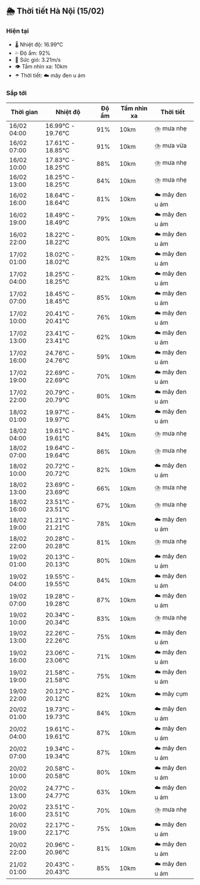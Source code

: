 ## 🌦️ Thời tiết Hà Nội (15/02)

### Hiện tại

- 🌡️ Nhiệt độ: 16.99℃
- 💦 Độ ẩm: 92%
- 💨 Sức gió: 3.21m/s
- 👁️ Tầm nhìn xa: 10km
- ☂️ Thời tiết: ☁️ mây đen u ám

### Sắp tới

| Thời gian | Nhiệt độ | Độ ẩm | Tầm nhìn xa | Thời tiết |
| --- | --- | --- | --- | --- |
| 16/02 04:00 | 16.99℃ - 19.76℃ | 91% | 10km | ⛈️ mưa nhẹ |
| 16/02 07:00 | 17.61℃ - 18.85℃ | 91% | 10km | ⛈️ mưa vừa |
| 16/02 10:00 | 17.83℃ - 18.25℃ | 88% | 10km | ⛈️ mưa nhẹ |
| 16/02 13:00 | 18.25℃ - 18.25℃ | 84% | 10km | ⛈️ mưa nhẹ |
| 16/02 16:00 | 18.64℃ - 18.64℃ | 81% | 10km | ☁️ mây đen u ám |
| 16/02 19:00 | 18.49℃ - 18.49℃ | 79% | 10km | ☁️ mây đen u ám |
| 16/02 22:00 | 18.22℃ - 18.22℃ | 80% | 10km | ☁️ mây đen u ám |
| 17/02 01:00 | 18.02℃ - 18.02℃ | 82% | 10km | ☁️ mây đen u ám |
| 17/02 04:00 | 18.25℃ - 18.25℃ | 82% | 10km | ☁️ mây đen u ám |
| 17/02 07:00 | 18.45℃ - 18.45℃ | 85% | 10km | ☁️ mây đen u ám |
| 17/02 10:00 | 20.41℃ - 20.41℃ | 76% | 10km | ☁️ mây đen u ám |
| 17/02 13:00 | 23.41℃ - 23.41℃ | 62% | 10km | ☁️ mây đen u ám |
| 17/02 16:00 | 24.76℃ - 24.76℃ | 59% | 10km | ☁️ mây đen u ám |
| 17/02 19:00 | 22.69℃ - 22.69℃ | 70% | 10km | ☁️ mây đen u ám |
| 17/02 22:00 | 20.79℃ - 20.79℃ | 80% | 10km | ☁️ mây đen u ám |
| 18/02 01:00 | 19.97℃ - 19.97℃ | 84% | 10km | ☁️ mây đen u ám |
| 18/02 04:00 | 19.61℃ - 19.61℃ | 84% | 10km | ⛈️ mưa nhẹ |
| 18/02 07:00 | 19.64℃ - 19.64℃ | 86% | 10km | ⛈️ mưa nhẹ |
| 18/02 10:00 | 20.72℃ - 20.72℃ | 82% | 10km | ☁️ mây đen u ám |
| 18/02 13:00 | 23.69℃ - 23.69℃ | 66% | 10km | ⛈️ mưa nhẹ |
| 18/02 16:00 | 23.51℃ - 23.51℃ | 67% | 10km | ⛈️ mưa nhẹ |
| 18/02 19:00 | 21.21℃ - 21.21℃ | 78% | 10km | ☁️ mây đen u ám |
| 18/02 22:00 | 20.28℃ - 20.28℃ | 81% | 10km | ⛈️ mưa nhẹ |
| 19/02 01:00 | 20.13℃ - 20.13℃ | 80% | 10km | ☁️ mây đen u ám |
| 19/02 04:00 | 19.55℃ - 19.55℃ | 84% | 10km | ☁️ mây đen u ám |
| 19/02 07:00 | 19.28℃ - 19.28℃ | 87% | 10km | ☁️ mây đen u ám |
| 19/02 10:00 | 20.34℃ - 20.34℃ | 83% | 10km | ⛈️ mưa nhẹ |
| 19/02 13:00 | 22.26℃ - 22.26℃ | 75% | 10km | ☁️ mây đen u ám |
| 19/02 16:00 | 23.06℃ - 23.06℃ | 71% | 10km | ☁️ mây đen u ám |
| 19/02 19:00 | 21.58℃ - 21.58℃ | 75% | 10km | ☁️ mây đen u ám |
| 19/02 22:00 | 20.12℃ - 20.12℃ | 82% | 10km | ☁️ mây cụm |
| 20/02 01:00 | 19.73℃ - 19.73℃ | 84% | 10km | ☁️ mây đen u ám |
| 20/02 04:00 | 19.61℃ - 19.61℃ | 87% | 10km | ☁️ mây đen u ám |
| 20/02 07:00 | 19.34℃ - 19.34℃ | 87% | 10km | ☁️ mây đen u ám |
| 20/02 10:00 | 20.58℃ - 20.58℃ | 80% | 10km | ☁️ mây đen u ám |
| 20/02 13:00 | 24.77℃ - 24.77℃ | 63% | 10km | ☁️ mây đen u ám |
| 20/02 16:00 | 23.51℃ - 23.51℃ | 70% | 10km | ⛈️ mưa nhẹ |
| 20/02 19:00 | 22.17℃ - 22.17℃ | 75% | 10km | ☁️ mây đen u ám |
| 20/02 22:00 | 20.96℃ - 20.96℃ | 81% | 10km | ☁️ mây đen u ám |
| 21/02 01:00 | 20.43℃ - 20.43℃ | 85% | 10km | ☁️ mây đen u ám |
